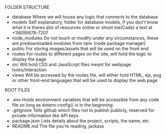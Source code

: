 FOLDER STRUCTURE

- database
    Where we will house any logic that connects to the database
- models
    Self explanatory, folder for database models, if you don't know what it is
    theres alot of resources online or shoot me(Cade) a text at +1(609)678-7207
- node_modules
    Do not touch or modify under any circumstances, these are predownloaded modules
    from npm (node package manager)
- public
    For storing images/assets that will be used on the front end
- routes
    For routes to different pages on the site, will hold the logic to display the page
- src
    Will hold CSS and JavaScript files meant for webpage looks/interaction
- views
    Will be accessed by the routes file, will either hold HTML, ejs, pug or other
    front-end languages that will be used to display the web page

ROOT FILES
- .env
    Holds environment variables that will be accessible from any code file so long as
    dotenv.config() is in the beginning
- .gitignore
    Tells github which files not to publish publicly, reserved for private information 
    like API keys
- package.json
    Lists details about the project, scripts, the name, etc
- README.md
    The file you're reading, jackass